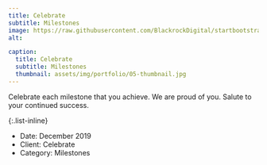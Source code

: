 ```yaml
---
title: Celebrate
subtitle: Milestones
image: https://raw.githubusercontent.com/BlackrockDigital/startbootstrap-agency/master/src/assets/img/portfolio/05-full.jpg
alt: 

caption:
  title: Celebrate
  subtitle: Milestones
  thumbnail: assets/img/portfolio/05-thumbnail.jpg
---
```

Celebrate each milestone that you achieve. We are proud of you. Salute to your continued success. 

{:.list-inline}
- Date: December 2019
- Client: Celebrate
- Category: Milestones

